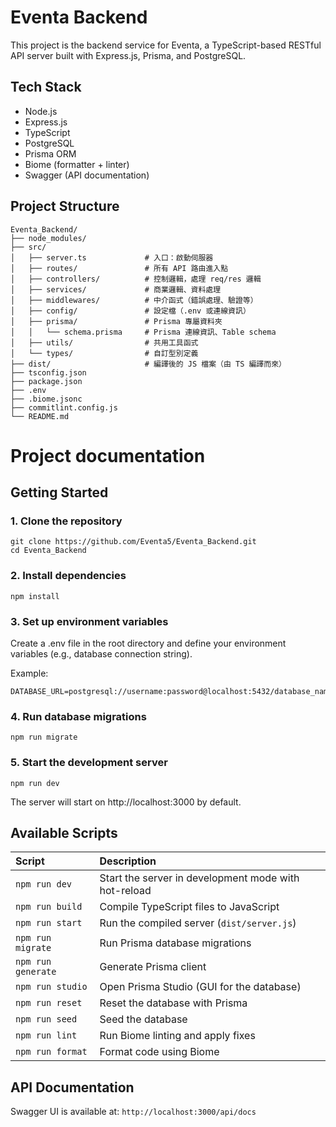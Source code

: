 # Eventa Backend
This project is the backend service for Eventa, a TypeScript-based RESTful API server built with Express.js, Prisma, and PostgreSQL.

## Tech Stack
- Node.js
- Express.js
- TypeScript
- PostgreSQL
- Prisma ORM
- Biome (formatter + linter)
- Swagger (API documentation)

## Project Structure
```
Eventa_Backend/
├── node_modules/
├── src/
│   ├── server.ts             # 入口：啟動伺服器
│   ├── routes/               # 所有 API 路由進入點
│   ├── controllers/          # 控制邏輯，處理 req/res 邏輯
│   ├── services/             # 商業邏輯、資料處理
│   ├── middlewares/          # 中介函式（錯誤處理、驗證等）
│   ├── config/               # 設定檔（.env 或連線資訊）
│   ├── prisma/               # Prisma 專屬資料夾
│   │   └── schema.prisma     # Prisma 連線資訊、Table schema
│   ├── utils/                # 共用工具函式
│   └── types/                # 自訂型別定義
├── dist/                     # 編譯後的 JS 檔案（由 TS 編譯而來）
├── tsconfig.json
├── package.json
├── .env
├── .biome.jsonc
├── commitlint.config.js
└── README.md
```


# Project documentation
## Getting Started

### 1. Clone the repository

```
git clone https://github.com/Eventa5/Eventa_Backend.git
cd Eventa_Backend
```
### 2. Install dependencies
```
npm install
```

### 3. Set up environment variables
Create a .env file in the root directory and define your environment variables (e.g., database connection string).

Example:
```
DATABASE_URL=postgresql://username:password@localhost:5432/database_name
```

### 4. Run database migrations
```
npm run migrate
```

### 5. Start the development server
```
npm run dev
```
The server will start on http://localhost:3000 by default.

## Available Scripts

| Script | Description |
|:---|:---|
| `npm run dev` | Start the server in development mode with hot-reload |
| `npm run build` | Compile TypeScript files to JavaScript |
| `npm run start` | Run the compiled server (`dist/server.js`) |
| `npm run migrate` | Run Prisma database migrations |
| `npm run generate` | Generate Prisma client |
| `npm run studio` | Open Prisma Studio (GUI for the database) |
| `npm run reset` | Reset the database with Prisma |
| `npm run seed` | Seed the database |
| `npm run lint` | Run Biome linting and apply fixes |
| `npm run format` | Format code using Biome |

## API Documentation
Swagger UI is available at: `http://localhost:3000/api/docs`
